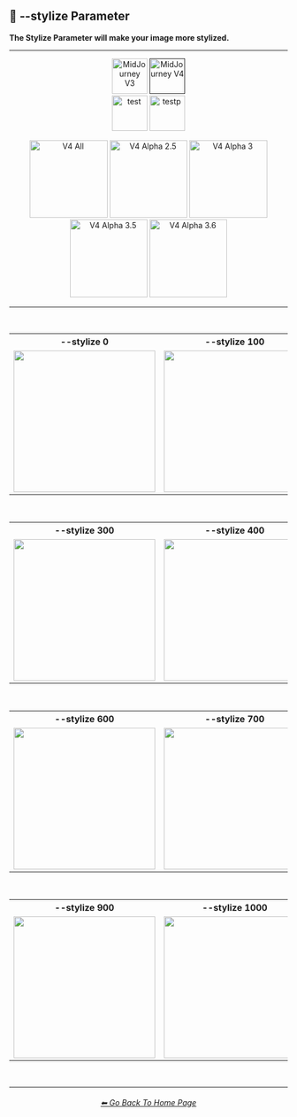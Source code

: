 <h2>🎇 --stylize Parameter</h2>
<b>The Stylize Parameter will make your image more stylized.</b>
<br>

<hr><!--------------->

<div align="center">

[<img src="https://github.com/willwulfken/MidJourney-Styles-and-Keywords-Reference/blob/main/Images/Repo_Parts/Buttons/Version_Buttons/button_version_V3_inactive.webp?raw=true" alt="MidJourney V3" height="64" />](https://github.com/willwulfken/MidJourney-Styles-and-Keywords-Reference/blob/main/Pages/MJ_V3/Comparison_Pages/Parameters/Stylize_Comparison.md)
[<img src="https://github.com/willwulfken/MidJourney-Styles-and-Keywords-Reference/blob/main/Images/Repo_Parts/Buttons/Version_Buttons/button_version_V4_active.webp?raw=true" alt="MidJourney V4" height="64" />]()
<br>
[<img src="https://github.com/willwulfken/MidJourney-Styles-and-Keywords-Reference/blob/main/Images/Repo_Parts/Buttons/Version_Buttons/Midjourney_Beta_Features/button_version_test_inactive.webp?raw=true" alt="test" height="64" />](https://github.com/willwulfken/MidJourney-Styles-and-Keywords-Reference/blob/main/Pages/Midjourney_Beta_Features/test/Comparison_Pages/Parameters/Stylize_Comparison.md)
[<img src="https://github.com/willwulfken/MidJourney-Styles-and-Keywords-Reference/blob/main/Images/Repo_Parts/Buttons/Version_Buttons/Midjourney_Beta_Features/button_version_testp_inactive.webp?raw=true" alt="testp" height="64" />](https://github.com/willwulfken/MidJourney-Styles-and-Keywords-Reference/blob/main/Pages/Midjourney_Beta_Features/testp/Comparison_Pages/Parameters/Stylize_Comparison.md)

[<img src="https://github.com/willwulfken/MidJourney-Styles-and-Keywords-Reference/blob/main/Images/Repo_Parts/Buttons/Comparison_Page_Buttons/Subgroups/button_V4_all_inactive.webp?raw=true" alt="V4 All" width="140.5" />](https://github.com/willwulfken/MidJourney-Styles-and-Keywords-Reference/blob/main/Pages/MJ_V4/Comparison_Pages/Parameters/Stylize_Comparison/Stylize_Comparison_V4_All.md)
[<img src="https://github.com/willwulfken/MidJourney-Styles-and-Keywords-Reference/blob/main/Images/Repo_Parts/Buttons/Comparison_Page_Buttons/Subgroups/V4_Alpha_Versions/button_V4_alpha_2.5_inactive.webp?raw=true" alt="V4 Alpha 2.5" width="140.5" />](https://github.com/willwulfken/MidJourney-Styles-and-Keywords-Reference/blob/main/Pages/MJ_V4/Comparison_Pages/Parameters/Stylize_Comparison/Older_Versions/V4_Alpha_2.5_4a.md)
[<img src="https://github.com/willwulfken/MidJourney-Styles-and-Keywords-Reference/blob/main/Images/Repo_Parts/Buttons/Comparison_Page_Buttons/Subgroups/V4_Alpha_Versions/button_V4_alpha_3_active.webp?raw=true" alt="V4 Alpha 3" width="140.5" />](https://github.com/willwulfken/MidJourney-Styles-and-Keywords-Reference/blob/main/Pages/MJ_V4/Comparison_Pages/Parameters/Stylize_Comparison/Older_Versions/V4_Alpha_3.md)
[<img src="https://github.com/willwulfken/MidJourney-Styles-and-Keywords-Reference/blob/main/Images/Repo_Parts/Buttons/Comparison_Page_Buttons/Subgroups/V4_Alpha_Versions/button_V4_alpha_3.5_inactive.webp?raw=true" alt="V4 Alpha 3.5" width="140.5" />](https://github.com/willwulfken/MidJourney-Styles-and-Keywords-Reference/blob/main/Pages/MJ_V4/Comparison_Pages/Parameters/Stylize_Comparison/Older_Versions/V4_Alpha_3.5.md)
[<img src="https://github.com/willwulfken/MidJourney-Styles-and-Keywords-Reference/blob/main/Images/Repo_Parts/Buttons/Comparison_Page_Buttons/Subgroups/V4_Alpha_Versions/button_V4_alpha_3.6_inactive.webp?raw=true" alt="V4 Alpha 3.6" width="140.5" />](https://github.com/willwulfken/MidJourney-Styles-and-Keywords-Reference/blob/main/Pages/MJ_V4/Comparison_Pages/Parameters/Stylize_Comparison/Stylize_Comparison.md)

</div>

<hr>
<br>

<div align="center">

<table>
    <tr align=center valign=middle>
        <th>--stylize 0</th>
        <th>--stylize 100</th>
        <th>--stylize 200</th>
    </tr>
    <tr align=center valign=middle>
        <td>
            <img src="https://github.com/willwulfken/MidJourney-Styles-and-Keywords-Reference/blob/main/Images/MJ_V4/V4_Alpha_3/Comparison_Page_Images/Stylize_Comparison/Galaxy_stylize_0.png?raw=true" width="256" />
        </td>
        <td>
            <img src="https://github.com/willwulfken/MidJourney-Styles-and-Keywords-Reference/blob/main/Images/MJ_V4/V4_Alpha_3/Comparison_Page_Images/Stylize_Comparison/Galaxy_stylize_100.png?raw=true" width="256" />
        </td>
        <td>
            <img src="https://github.com/willwulfken/MidJourney-Styles-and-Keywords-Reference/blob/main/Images/MJ_V4/V4_Alpha_3/Comparison_Page_Images/Stylize_Comparison/Galaxy_stylize_200.png?raw=true" width="256" />
        </td>
    </tr>
</table>

<br>

<table>
    <tr align=center valign=middle>
        <th>--stylize 300</th>
        <th>--stylize 400</th>
        <th>--stylize 500</th>
    </tr>
    <tr align=center valign=middle>
        <td>
            <img src="https://github.com/willwulfken/MidJourney-Styles-and-Keywords-Reference/blob/main/Images/MJ_V4/V4_Alpha_3/Comparison_Page_Images/Stylize_Comparison/Galaxy_stylize_300.png?raw=true" width="256" />
        </td>
        <td>
            <img src="https://github.com/willwulfken/MidJourney-Styles-and-Keywords-Reference/blob/main/Images/MJ_V4/V4_Alpha_3/Comparison_Page_Images/Stylize_Comparison/Galaxy_stylize_400.png?raw=true" width="256" />
        </td>
        <td>
            <img src="https://github.com/willwulfken/MidJourney-Styles-and-Keywords-Reference/blob/main/Images/MJ_V4/V4_Alpha_3/Comparison_Page_Images/Stylize_Comparison/Galaxy_stylize_500.png?raw=true" width="256" />
        </td>
    </tr>
</table>

<br>

<table>
    <tr align=center valign=middle>
        <th>--stylize 600</th>
        <th>--stylize 700</th>
        <th>--stylize 800</th>
    </tr>
    <tr align=center valign=middle>
        <td>
            <img src="https://github.com/willwulfken/MidJourney-Styles-and-Keywords-Reference/blob/main/Images/MJ_V4/V4_Alpha_3/Comparison_Page_Images/Stylize_Comparison/Galaxy_stylize_600.png?raw=true" width="256" />
        </td>
        <td>
            <img src="https://github.com/willwulfken/MidJourney-Styles-and-Keywords-Reference/blob/main/Images/MJ_V4/V4_Alpha_3/Comparison_Page_Images/Stylize_Comparison/Galaxy_stylize_700.png?raw=true" width="256" />
        </td>
        <td>
            <img src="https://github.com/willwulfken/MidJourney-Styles-and-Keywords-Reference/blob/main/Images/MJ_V4/V4_Alpha_3/Comparison_Page_Images/Stylize_Comparison/Galaxy_stylize_800.png?raw=true" width="256" />
        </td>
    </tr>
</table>

<br>

<table>
    <tr align=center valign=middle>
        <th>--stylize 900</th>
        <th>--stylize 1000</th>
    </tr>
    <tr align=center valign=middle>
        <td>
            <img src="https://github.com/willwulfken/MidJourney-Styles-and-Keywords-Reference/blob/main/Images/MJ_V4/V4_Alpha_3/Comparison_Page_Images/Stylize_Comparison/Galaxy_stylize_900.png?raw=true" width="256" />
        </td>
        <td>
            <img src="https://github.com/willwulfken/MidJourney-Styles-and-Keywords-Reference/blob/main/Images/MJ_V4/V4_Alpha_3/Comparison_Page_Images/Stylize_Comparison/Galaxy_stylize_1000.png?raw=true" width="256" />
        </td>
    </tr>
</table>

</div>

<br>

<hr><!--------------->
<div align="center">
<h6><a href="https://github.com/willwulfken/MidJourney-Styles-and-Keywords-Reference/blob/main/README.md">⬅ Go Back To Home Page</a></h6>
</div>
